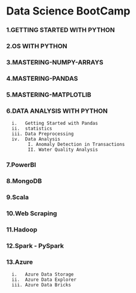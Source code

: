 
# Data Science BootCamp


### 1.GETTING STARTED WITH PYTHON
### 2.OS WITH PYTHON
### 3.MASTERING-NUMPY-ARRAYS
### 4.MASTERING-PANDAS
### 5.MASTERING-MATPLOTLIB
### 6.DATA ANALYSIS WITH PYTHON
      i.   Getting Started with Pandas
      ii.  statistics
      iii. Data Preprocessing
      iv.  Data Analysis
            I. Anomaly Detection in Transactions
            II. Water Quality Analysis
### 7.PowerBI
### 8.MongoDB
### 9.Scala
### 10.Web Scraping
### 11.Hadoop
### 12.Spark - PySpark
### 13.Azure
      i.   Azure Data Storage
      ii.  Azure Data Explorer
      iii. Azure Data Bricks
      



